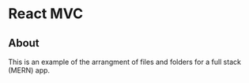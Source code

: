 # React MVC

## About

This is an example of the arrangment of files and folders for a full stack (MERN) app.